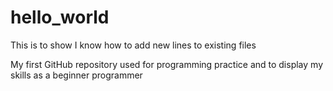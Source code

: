 # hello_world

This is to show I know how to add new lines to existing files

My first GitHub repository used for programming practice and to display my skills as a beginner programmer
